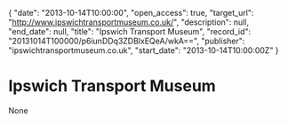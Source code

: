 {
  "date": "2013-10-14T10:00:00", 
  "open_access": true, 
  "target_url": "http://www.ipswichtransportmuseum.co.uk/", 
  "description": null, 
  "end_date": null, 
  "title": "Ipswich Transport Museum", 
  "record_id": "20131014T100000/p6iunDDq3ZDBlxEQeA/wkA==", 
  "publisher": "ipswichtransportmuseum.co.uk", 
  "start_date": "2013-10-14T10:00:00Z"
}

# Ipswich Transport Museum

None